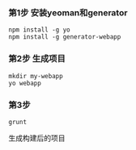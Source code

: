 ### 第1步 安装yeoman和generator

```
npm install -g yo
npm install -g generator-webapp
```

### 第2步 生成项目
```
mkdir my-webapp
yo webapp
```


### 第3步

```
grunt
```

生成构建后的项目 

